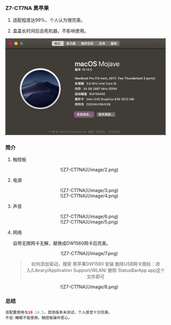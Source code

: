 ### Z7-CT7NA 黑苹果

1. 适配程度达99%，个人认为很完美。

2. 盒盖长时间后会死机器，不影响使用。

![Z7-CT7NA](/image/1.png)

### 简介

1. 触控板

   <div align=center>![Z7-CT7NA](/image/2.png)

2. 电源

   <div align=center>![Z7-CT7NA](/image/3.png)

   <div align=center>![Z7-CT7NA](/image/4.png)

3. 声音

   <div align=center>![Z7-CT7NA](/image/6.png)

   <div align=center>![Z7-CT7NA](/image/5.png)

4. 网络

   自带无限网卡无解，替换成DW1560网卡后完美。

   <div align=center>![Z7-CT7NA](/image/7.png)

   > 如何添加驱动，搜索 黑苹果DW1560 安装
   > 删除USB网卡图标：进入/Library/Application Support/WLAN/ 删除 StatusBarApp.app这个文件即可

   <div align=center>![Z7-CT7NA](/image/8.png)

### 总结

```PHP
该配置使用与10.14.5，其他版本未测试，个人感觉十分完美。
不足:睡眠不能使用，触控板操作恶心。
```